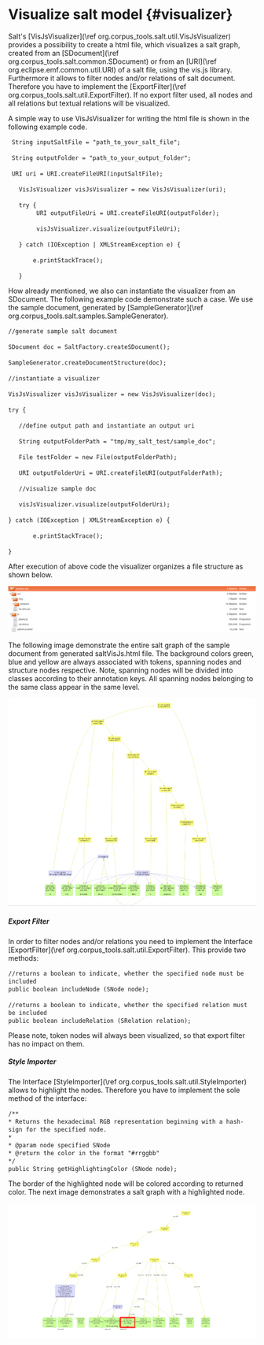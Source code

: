 Visualize salt model {#visualizer}
====


Salt's [VisJsVisualizer](\ref org.corpus_tools.salt.util.VisJsVisualizer) provides a possibility to create a html file, which visualizes a salt graph, created from an [SDocument](\ref org.corpus_tools.salt.common.SDocument) or from an [URI](\ref org.eclipse.emf.common.util.URI) of a salt file, using the vis.js library. Furthermore it allows to filter nodes and/or relations of salt document. Therefore you have to implement the [ExportFilter](\ref org.corpus_tools.salt.util.ExportFilter). If no export filter used, all nodes and all relations but textual relations will be visualized.

A simple way to use VisJsVisualizer for writing the html file is shown in the following example code.
 ~~~{.java} 
  String inputSaltFile = "path_to_your_salt_file"; 
  
  String outputFolder = "path_to_your_output_folder";
  
  URI uri = URI.createFileURI(inputSaltFile);
  
 	VisJsVisualizer visJsVisualizer = new VisJsVisualizer(uri);
 	
 	try {
 		 URI outputFileUri = URI.createFileURI(outputFolder);
 		 
 		 visJsVisualizer.visualize(outputFileUri);
 		 
 	} catch (IOException | XMLStreamException e) { 
 	
 		e.printStackTrace();
 		
 	}
 
~~~

How already mentioned, we also can instantiate the visualizer from an SDocument. The following example code demonstrate such a case. We use the sample document, generated by [SampleGenerator](\ref org.corpus_tools.salt.samples.SampleGenerator).

 ~~~{.java} 
//generate sample salt document

SDocument doc = SaltFactory.createSDocument();

SampleGenerator.createDocumentStructure(doc);
	
//instantiate a visualizer

VisJsVisualizer visJsVisualizer = new VisJsVisualizer(doc);

try { 

	//define output path and instantiate an output uri
	
	String outputFolderPath = "tmp/my_salt_test/sample_doc";
	
	File testFolder = new File(outputFolderPath);
	
	URI outputFolderUri = URI.createFileURI(outputFolderPath);		
	
	//visualize sample doc
	
	visJsVisualizer.visualize(outputFolderUri);
	
} catch (IOException | XMLStreamException e) { 

 		e.printStackTrace();
 		
}
~~~


After execution of above code the visualizer organizes a file structure as shown below. 

![](./images/file_tree.png)


The following image demonstrate the entire salt graph of the sample document from generated saltVisJs.html file. The background colors green, blue and yellow are always associated with tokens, spanning nodes and structure nodes respective. Note, spanning nodes will be divided into classes according to their annotation keys. All spanning nodes belonging to the same class appear in the same level.

![](./images/sample_doc_view.png)


##### Export Filter

In order to filter nodes and/or relations you need to implement the Interface [ExportFilter](\ref org.corpus_tools.salt.util.ExportFilter). This provide two methods:

 ~~~{.java} 
//returns a boolean to indicate, whether the specified node must be included
public boolean includeNode (SNode node);

//returns a boolean to indicate, whether the specified relation must be included
public boolean includeRelation (SRelation relation);
~~~

Please note, token nodes will always been visualized, so that export filter has no impact on them.
 
##### Style Importer

The Interface [StyleImporter](\ref org.corpus_tools.salt.util.StyleImporter) allows to highlight the nodes. Therefore you have to implement the sole method of the interface:

 ~~~{.java} 
/**
 * Returns the hexadecimal RGB representation beginning with a hash-sign for the specified node.
 * 
 * @param node specified SNode
 * @return the color in the format "#rrggbb"
 */
public String getHighlightingColor (SNode node);
~~~

The border of the highlighted node will be colored according to returned color. The next image demonstrates a salt graph with a highlighted node.

![](./images/highlighted_node.png)




